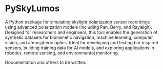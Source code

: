 # PySkyLumos

A Python package for simulating skylight polarization sensor recordings using advanced polarization models (including Pan, Berry, and Rayleigh). Designed for researchers and engineers, this tool enables the generation of synthetic datasets for biomimetic navigation, machine learning, computer vision, and atmospheric optics. Ideal for developing and testing bio-inspired sensors, building training data for AI models, and exploring applications in robotics, remote sensing, and environmental monitoring.

Documentation and others to be written.